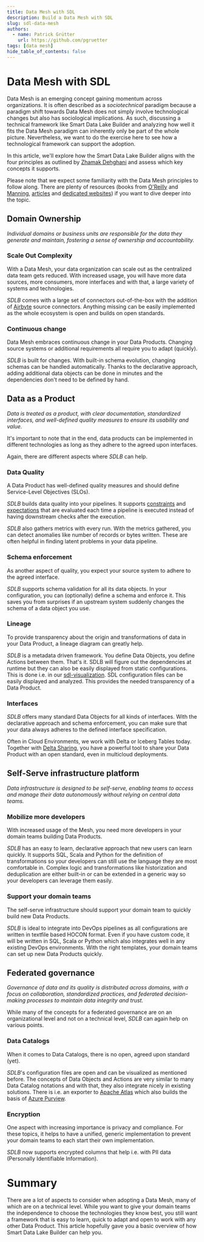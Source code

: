 ```yaml
---
title: Data Mesh with SDL
description: Build a Data Mesh with SDL
slug: sdl-data-mesh
authors:
  - name: Patrick Grütter
    url: https://github.com/pgruetter
tags: [data mesh]
hide_table_of_contents: false
---
```


# Data Mesh with SDL

Data Mesh is an emerging concept gaining momentum across organizations.
It is often described as a _sociotechnical_ paradigm because a paradigm shift towards Data Mesh does not simply involve 
technological changes but also has sociological implications.
As such, discussing a technical framework like Smart Data Lake Builder and analyzing how well it fits the 
Data Mesh paradigm can inherently only be part of the whole picture. 
Nevertheless, we want to do the exercise here to see how a technological framework can support the adoption.

In this article, we'll explore how the Smart Data Lake Builder aligns with the four principles as outlined by 
[Zhamak Dehghani](https://martinfowler.com/articles/data-mesh-principles.html)
and assess which key concepts it supports. 

Please note that we expect some familiarity with the Data Mesh principles to follow along.
There are plenty of resources (books from [O'Reilly](https://www.oreilly.com/library/view/data-mesh/9781492092384/)
and [Manning](https://www.manning.com/books/data-mesh-in-action), 
[articles](https://martinfowler.com/articles/data-mesh-principles.html)
and [dedicated websites](https://www.datamesh-architecture.com/)) if you want to dive deeper into the topic.


## Domain Ownership
_Individual domains or business units are responsible for the data they generate and maintain, 
fostering a sense of ownership and accountability._


### Scale Out Complexity
With a Data Mesh, your data organization can scale out as the centralized data team gets reduced. 
With increased usage, you will have more data sources, more consumers, more interfaces and with that, 
a large variety of systems and technologies. 

*SDLB* comes with a large set of connectors out-of-the-box with the addition of 
[Airbyte](https://airbyte.com/connectors?connector-type=Sources) source connectors.
Anything missing can be easily implemented as the whole ecosystem is open and builds on open standards.

### Continuous change
Data Mesh embraces continuous change in your Data Products. 
Changing source systems or additional requirements all require you to adapt (quickly).

*SDLB* is built for changes.
With built-in schema evolution, changing schemas can be handled automatically.
Thanks to the declarative approach, adding additional data objects can be done in minutes 
and the dependencies don't need to be defined by hand.


## Data as a Product
_Data is treated as a product, with clear documentation, standardized interfaces, 
and well-defined quality measures to ensure its usability and value._

It's important to note that in the end, data products can be implemented in different technologies
as long as they adhere to the agreed upon interfaces.

Again, there are different aspects where *SDLB* can help.

### Data Quality
A Data Product has well-defined quality measures and should define Service-Level Objectives (SLOs).

*SDLB* builds data quality into your pipelines. 
It supports [constraints](../../docs/reference/dataQuality#constraints) and 
[expectations](../../docs/reference/dataQuality#expectations)
that are evaluated each time a pipeline is executed instead of having downstream checks after the execution.

*SDLB* also gathers metrics with every run.
With the metrics gathered, you can detect anomalies like number of records or bytes written.
These are often helpful in finding latent problems in your data pipeline.

### Schema enforcement
As another aspect of quality, you expect your source system to adhere to the agreed interface.

*SDLB* supports schema validation for all its data objects.
In your configuration, you can (optionally) define a schema and enforce it.
This saves you from surprises if an upstream system suddenly changes the schema of a data object you use.

### Lineage
To provide transparency about the origin and transformations of data in your Data Product,
a lineage diagram can greatly help.

*SDLB* is a metadata driven framework. 
You define Data Objects, you define Actions between them. That's it.
SDLB will figure out the dependencies at runtime but they can also be easily displayed from static configurations.
This is done i.e. in our [sdl-visualization](https://github.com/smart-data-lake/sdl-visualization).
SDL configuration files can be easily displayed and analyzed. 
This provides the needed transparency of a Data Product. 

### Interfaces
*SDLB* offers many standard Data Objects for all kinds of interfaces.
With the declarative approach and schema enforcement, you can make sure that your data always adheres to the
defined interface specification.

Often in Cloud Environments, we work with Delta or Iceberg Tables today. 
Together with [Delta Sharing](https://delta.io/sharing/), you have a powerful tool to share your Data Product
with an open standard, even in multicloud deployments.

## Self-Serve infrastructure platform
_Data infrastructure is designed to be self-serve, enabling teams to access and manage their data autonomously without 
relying on central data teams._

### Mobilize more developers
With increased usage of the Mesh, you need more developers in your domain teams building Data Products.

*SDLB* has an easy to learn, declarative approach that new users can learn quickly.
It supports SQL, Scala and Python for the definition of transformations so your developers can still
use the language they are most comfortable in.
Complex logic and transformations like historization and deduplication are either built-in or can be extended 
in a generic way so your developers can leverage them easily.

### Support your domain teams
The self-serve infrastructure should support your domain team to quickly build new Data Products.

*SDLB* is ideal to integrate into DevOps pipelines as all configurations are written in textfile based HOCON format.
Even if you have custom code, it will be written in SQL, Scala or Python which also integrates well
in any existing DevOps environments. 
With the right templates, your domain teams can set up new Data Products quickly.

## Federated governance
_Governance of data and its quality is distributed across domains, with a focus on collaboration, standardized practices, 
and federated decision-making processes to maintain data integrity and trust._

While many of the concepts for a federated governance are on an organizational level and not on a technical level, 
*SDLB* can again help on various points.


### Data Catalogs
When it comes to Data Catalogs, there is no open, agreed upon standard (yet). 

*SDLB*'s configuration files are open and can be visualized as mentioned before.
The concepts of Data Objects and Actions are very similar to many Data Catalog notations and 
with that, they also integrate nicely in existing solutions. 
There is i.e. an exporter to [Apache Atlas](https://atlas.apache.org/#/) which also builds the basis of 
[Azure Purview](https://azure.microsoft.com/en-us/products/purview).

### Encryption
One aspect with increasing importance is privacy and compliance. 
For these topics, it helps to have a unified, generic implementation to prevent your domain teams to each
start their own implementation. 

*SDLB* now supports encrypted columns that help i.e. with PII data (Personally Identifiable Information).


# Summary
There are a lot of aspects to consider when adopting a Data Mesh, many of which are on a technical level.
While you want to give your domain teams the independence to choose the technologies they know best, 
you still want a framework that is easy to learn, quick to adapt and open to work with any other Data Product.
This article hopefully gave you a basic overview of how Smart Data Lake Builder can help you.